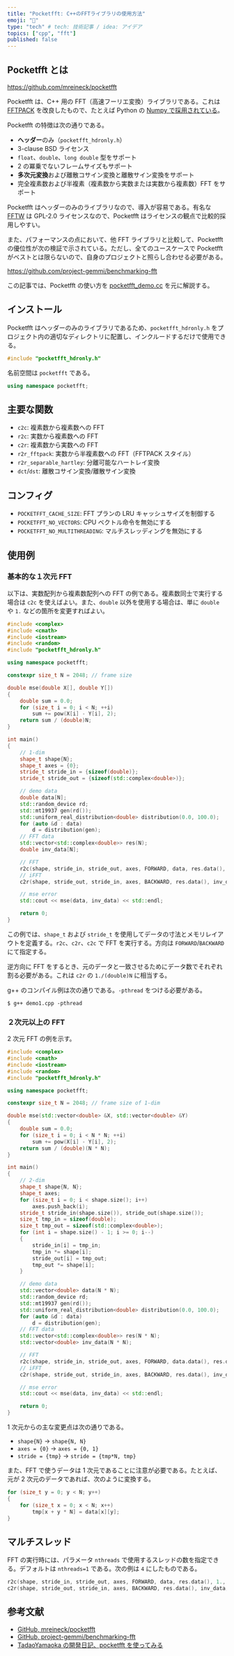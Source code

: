 ```yaml
---
title: "Pocketfft: C++のFFTライブラリの使用方法"
emoji: "💭"
type: "tech" # tech: 技術記事 / idea: アイデア
topics: ["cpp", "fft"]
published: false
---
```


## Pocketfft とは

https://github.com/mreineck/pocketfft

Pocketfft は、C++ 用の FFT（高速フーリエ変換）ライブラリである。これは [FFTPACK](https://casa.nrao.edu/aips2_docs/scimath/implement/Mathematics/FFTPack.html) を改良したもので、たとえば Python の [Numpy で採用されている](https://numpy.org/devdocs/release/1.17.0-notes.html)。

Pocketfft の特徴は次の通りである。

- **ヘッダー**のみ（`pocketfft_hdronly.h`）
- 3-clause BSD ライセンス
- `float`、`double`、`long double` 型をサポート
- 2 の冪乗でないフレームサイズもサポート
- **多次元変換**および離散コサイン変換と離散サイン変換をサポート
- 完全複素数および半複素（複素数から実数または実数から複素数）FFT をサポート

Pocketfft はヘッダーのみのライブラリなので、導入が容易である。有名な [FFTW](https://www.fftw.org/) は GPL-2.0 ライセンスなので、Pocketfft はライセンスの観点で比較的採用しやすい。

また、パフォーマンスの点において、他 FFT ライブラリと比較して、Pocketfft の優位性が次の検証で示されている。ただし、全てのユースケースで Pocketfft がベストとは限らないので、自身のプロジェクトと照らし合わせる必要がある。

https://github.com/project-gemmi/benchmarking-fft

この記事では、Pocketfft の使い方を [pocketfft_demo.cc](https://github.com/mreineck/pocketfft/blob/cpp/pocketfft_demo.cc) を元に解説する。

## インストール

Pocketfft はヘッダーのみのライブラリであるため、`pocketfft_hdronly.h` をプロジェクト内の適切なディレクトリに配置し、インクルードするだけで使用できる。

```cpp
#include "pocketfft_hdronly.h"
```

名前空間は `pocketfft` である。

```cpp
using namespace pocketfft;
```

## 主要な関数

- `c2c`: 複素数から複素数への FFT
- `r2c`: 実数から複素数への FFT
- `c2r`: 複素数から実数への FFT
- `r2r_fftpack`: 実数から半複素数への FFT（FFTPACK スタイル）
- `r2r_separable_hartley`: 分離可能なハートレイ変換
- `dct`/`dst`: 離散コサイン変換/離散サイン変換

## コンフィグ

- `POCKETFFT_CACHE_SIZE`: FFT プランの LRU キャッシュサイズを制御する
- `POCKETFFT_NO_VECTORS`: CPU ベクトル命令を無効にする
- `POCKETFFT_NO_MULTITHREADING`: マルチスレッディングを無効にする

## 使用例

### 基本的な１次元 FFT

以下は、実数配列から複素数配列への FFT の例である。複素数同士で実行する場合は `c2c` を使えばよい。また、`double` 以外を使用する場合は、単に `double` や `1.` などの箇所を変更すればよい。

```cpp:demo1.cpp
#include <complex>
#include <cmath>
#include <iostream>
#include <random>
#include "pocketfft_hdronly.h"

using namespace pocketfft;

constexpr size_t N = 2048; // frame size

double mse(double X[], double Y[])
{
    double sum = 0.0;
    for (size_t i = 0; i < N; ++i)
        sum += pow(X[i] - Y[i], 2);
    return sum / (double)N;
}

int main()
{
    // 1-dim
    shape_t shape{N};
    shape_t axes = {0};
    stride_t stride_in = {sizeof(double)};
    stride_t stride_out = {sizeof(std::complex<double>)};

    // demo data
    double data[N];
    std::random_device rd;
    std::mt19937 gen(rd());
    std::uniform_real_distribution<double> distribution(0.0, 100.0);
    for (auto &d : data)
        d = distribution(gen);
    // FFT data
    std::vector<std::complex<double>> res(N);
    double inv_data[N];

    // FFT
    r2c(shape, stride_in, stride_out, axes, FORWARD, data, res.data(), 1.);
    // iFFT
    c2r(shape, stride_out, stride_in, axes, BACKWARD, res.data(), inv_data, 1. / (double)N);

    // mse error
    std::cout << mse(data, inv_data) << std::endl;

    return 0;
}
```

この例では、`shape_t` および `stride_t` を使用してデータの寸法とメモリレイアウトを定義する。`r2c`、`c2r`、`c2c` で FFT を実行する。方向は `FORWARD`/`BACKWARD` にて指定する。

逆方向に FFT をするとき、元のデータと一致させるためにデータ数でそれぞれ割る必要がある。これは `c2r` の `1./(double)N` に相当する。

g++ のコンパイル例は次の通りである。`-pthread` をつける必要がある。

```
$ g++ demo1.cpp -pthread
```

### ２次元以上の FFT

2 次元 FFT の例を示す。

```cpp:demo2.cpp
#include <complex>
#include <cmath>
#include <iostream>
#include <random>
#include "pocketfft_hdronly.h"

using namespace pocketfft;

constexpr size_t N = 2048; // frame size of 1-dim

double mse(std::vector<double> &X, std::vector<double> &Y)
{
    double sum = 0.0;
    for (size_t i = 0; i < N * N; ++i)
        sum += pow(X[i] - Y[i], 2);
    return sum / (double)(N * N);
}

int main()
{
    // 2-dim
    shape_t shape{N, N};
    shape_t axes;
    for (size_t i = 0; i < shape.size(); i++)
        axes.push_back(i);
    stride_t stride_in(shape.size()), stride_out(shape.size());
    size_t tmp_in = sizeof(double);
    size_t tmp_out = sizeof(std::complex<double>);
    for (int i = shape.size() - 1; i >= 0; i--)
    {
        stride_in[i] = tmp_in;
        tmp_in *= shape[i];
        stride_out[i] = tmp_out;
        tmp_out *= shape[i];
    }

    // demo data
    std::vector<double> data(N * N);
    std::random_device rd;
    std::mt19937 gen(rd());
    std::uniform_real_distribution<double> distribution(0.0, 100.0);
    for (auto &d : data)
        d = distribution(gen);
    // FFT data
    std::vector<std::complex<double>> res(N * N);
    std::vector<double> inv_data(N * N);

    // FFT
    r2c(shape, stride_in, stride_out, axes, FORWARD, data.data(), res.data(), 1.);
    // iFFT
    c2r(shape, stride_out, stride_in, axes, BACKWARD, res.data(), inv_data.data(), 1. / (double)(N * N));

    // mse error
    std::cout << mse(data, inv_data) << std::endl;

    return 0;
}
```

1 次元からの主な変更点は次の通りである。

- `shape{N}` → `shape{N, N}`
- `axes = {0}` → `axes = {0, 1}`
- `stride = {tmp}` → `stride = {tmp*N, tmp}`

また、FFT で使うデータは 1 次元であることに注意が必要である。たとえば、元が 2 次元のデータであれば、次のように変換する。

```cpp
for (size_t y = 0; y < N; y++)
{
    for (size_t x = 0; x < N; x++)
        tmp[x + y * N] = data[x][y];
}
```

## マルチスレッド

FFT の実行時には、パラメータ `nthreads` で使用するスレッドの数を指定できる。デフォルトは `nthreads=1` である。次の例は `4` にしたものである。

```cpp
r2c(shape, stride_in, stride_out, axes, FORWARD, data, res.data(), 1., 4);
c2r(shape, stride_out, stride_in, axes, BACKWARD, res.data(), inv_data, 1. / N, 4);
```

## 参考文献

- [GitHub, mreineck/pocketfft](https://github.com/mreineck/pocketfft)
- [GitHub, project-gemmi/benchmarking-fft](https://github.com/project-gemmi/benchmarking-fft)
- [TadaoYamaoka の開発日記、pocketfft を使ってみる](https://tadaoyamaoka.hatenablog.com/entry/2023/01/30/001600)
